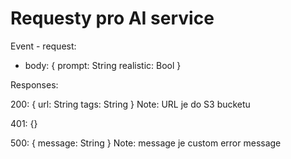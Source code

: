 # Requesty pro AI service

Event - request:
- body: {
    prompt: String
    realistic: Bool
}

Responses: 

200: {
    url: String 
    tags: String
}
Note: URL je do S3 bucketu

401: {}

500: {
    message: String
}
Note: message je custom error message



